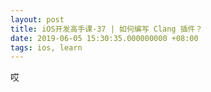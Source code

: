 ```yaml
---
layout: post
title: iOS开发高手课-37 | 如何编写 Clang 插件？
date: 2019-06-05 15:30:35.000000000 +08:00
tags: ios, learn
---
```


哎